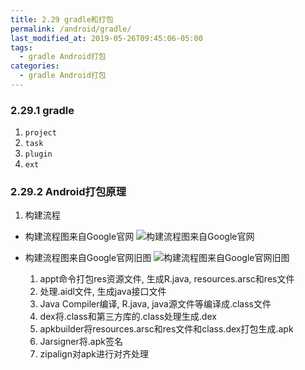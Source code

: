 ```yaml
---
title: 2.29 gradle和打包
permalink: /android/gradle/
last_modified_at: 2019-05-26T09:45:06-05:00
tags:
  - gradle Android打包
categories:
  - gradle Android打包
---
```


### 2.29.1 gradle
1. `project`
2. `task`
3. `plugin`
4. `ext`

### 2.29.2 Android打包原理
1. 构建流程
  - 构建流程图来自Google官网
  ![构建流程图来自Google官网](https://developer.android.com/images/tools/studio/build-process_2x.png?hl=zh-cn)

  - 构建流程图来自Google官网旧图
  ![构建流程图来自Google官网旧图](https://user-gold-cdn.xitu.io/2017/3/2/35a4d886bc51ec6be29456eadd4b1fd2.png?imageView2/0/w/1280/h/960/format/webp/ignore-error/1)

    1. appt命令打包res资源文件, 生成R.java, resources.arsc和res文件
    2. 处理.aidl文件, 生成java接口文件
    3. Java Compiler编译, R.java, java源文件等编译成.class文件
    4. dex将.class和第三方库的.class处理生成.dex
    5. apkbuilder将resources.arsc和res文件和class.dex打包生成.apk
    6. Jarsigner将.apk签名
    7. zipalign对apk进行对齐处理
